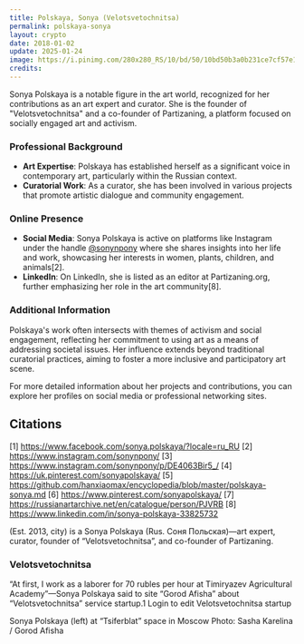 ```yaml
---
title: Polskaya, Sonya (Velotsvetochnitsa)
permalink: polskaya-sonya
layout: crypto
date: 2018-01-02
update: 2025-01-24
image: https://i.pinimg.com/280x280_RS/10/bd/50/10bd50b3a0b231ce7cf57e165b954832.jpg
credits:
---
```


Sonya Polskaya is a notable figure in the art world, recognized for her contributions as an art expert and curator. She is the founder of "Velotsvetochnitsa" and a co-founder of Partizaning, a platform focused on socially engaged art and activism.

### Professional Background
- **Art Expertise**: Polskaya has established herself as a significant voice in contemporary art, particularly within the Russian context.
- **Curatorial Work**: As a curator, she has been involved in various projects that promote artistic dialogue and community engagement.

### Online Presence
- **Social Media**: Sonya Polskaya is active on platforms like Instagram under the handle [@sonynpony](https://www.instagram.com/sonynpony/) where she shares insights into her life and work, showcasing her interests in women, plants, children, and animals[2].
- **LinkedIn**: On LinkedIn, she is listed as an editor at Partizaning.org, further emphasizing her role in the art community[8].

### Additional Information
Polskaya's work often intersects with themes of activism and social engagement, reflecting her commitment to using art as a means of addressing societal issues. Her influence extends beyond traditional curatorial practices, aiming to foster a more inclusive and participatory art scene.

For more detailed information about her projects and contributions, you can explore her profiles on social media or professional networking sites.

## Citations

[1] https://www.facebook.com/sonya.polskaya/?locale=ru_RU
[2] https://www.instagram.com/sonynpony/
[3] https://www.instagram.com/sonynpony/p/DE4063Bir5_/
[4] https://uk.pinterest.com/sonyapolskaya/
[5] https://github.com/hanxiaomax/encyclopedia/blob/master/polskaya-sonya.md
[6] https://www.pinterest.com/sonyapolskaya/
[7] https://russianartarchive.net/en/catalogue/person/PJVRB
[8] https://www.linkedin.com/in/sonya-polskaya-33825732

(Est. 2013, city) is a Sonya Polskaya (Rus. Соня Польская)—art expert, curator, founder of “Velotsvetochnitsa”, and co-founder of Partizaning.

### Velotsvetochnitsa

“At first, I work as a laborer for 70 rubles per hour at Timiryazev Agricultural Academy”—Sonya Polskaya said to site “Gorod Afisha” about “Velotsvetochnitsa” service startup.1 Login to edit Velotsvetochnitsa startup

Sonya Polskaya (left) at “Tsiferblat” space in Moscow
Photo: Sasha Karelina / Gorod Afisha

